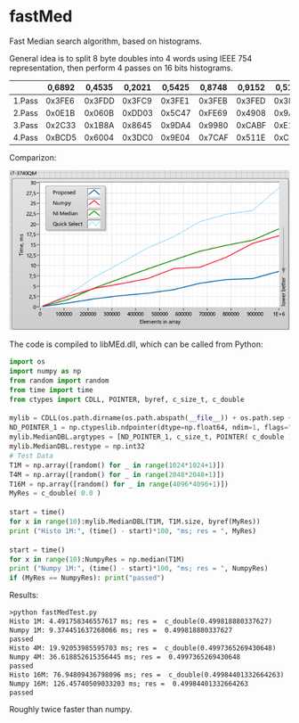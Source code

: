 # fastMed
Fast Median search algorithm, based on histograms.

General idea is to split 8 byte doubles into 4 words using IEEE 754 representation, then perform 4 passes on 16 bits histograms.

| |0,6892|0,4535|0,2021|0,5425|0,8748|0,9152|0,5189|0,9152|
| ---- | ---- | ---- | ---- | ---- | ---- | ---- | ---- | ---- |
|1.Pass|0x3FE6|0x3FDD|0x3FC9|0x3FE1|0x3FEB|0x3FED|0x3FE0|0x3FBA|
|2.Pass|0x0E1B|0x060B|0xDD03|0x5C47|0xFE69|0x4908|0x9A92|0xF53F|
|3.Pass|0x2C33|0x1B8A|0x8645|0x9DA4|0x9980|0xCABF|0xE1A2|0x9401|
|4.Pass|0xBCD5|0x6004|0x3DC0|0x9E04|0x7CAF|0x511E|0xCB68|0xA3C0|

Comparizon:

![image-20231031160812370](assets/image-20231031160812370.png)

The code is compiled to libMEd.dll, which can be called from Python:

```python
import os
import numpy as np
from random import random
from time import time
from ctypes import CDLL, POINTER, byref, c_size_t, c_double

mylib = CDLL(os.path.dirname(os.path.abspath(__file__)) + os.path.sep + "libMed.dll")
ND_POINTER_1 = np.ctypeslib.ndpointer(dtype=np.float64, ndim=1, flags="C")
mylib.MedianDBL.argtypes = [ND_POINTER_1, c_size_t, POINTER( c_double )]
mylib.MedianDBL.restype = np.int32
# Test Data
T1M = np.array([random() for _ in range(1024*1024+1)])
T4M = np.array([random() for _ in range(2048*2048+1)])
T16M = np.array([random() for _ in range(4096*4096+1)])
MyRes = c_double( 0.0 )

start = time()
for x in range(10):mylib.MedianDBL(T1M, T1M.size, byref(MyRes))
print ("Histo 1M:", (time() - start)*100, "ms; res = ", MyRes)
                  
start = time()          
for x in range(10):NumpyRes = np.median(T1M)
print ("Numpy 1M:", (time() - start)*100, "ms; res = ", NumpyRes)
if (MyRes == NumpyRes): print("passed")

```

Results:

```
>python fastMedTest.py
Histo 1M: 4.491758346557617 ms; res =  c_double(0.499818880337627)
Numpy 1M: 9.374451637268066 ms; res =  0.499818880337627
passed
Histo 4M: 19.92053985595703 ms; res =  c_double(0.4997365269430648)
Numpy 4M: 36.618852615356445 ms; res =  0.4997365269430648
passed
Histo 16M: 76.94809436798096 ms; res =  c_double(0.49984401332664263)
Numpy 16M: 126.45740509033203 ms; res =  0.49984401332664263
passed
```
Roughly twice faster than numpy.
